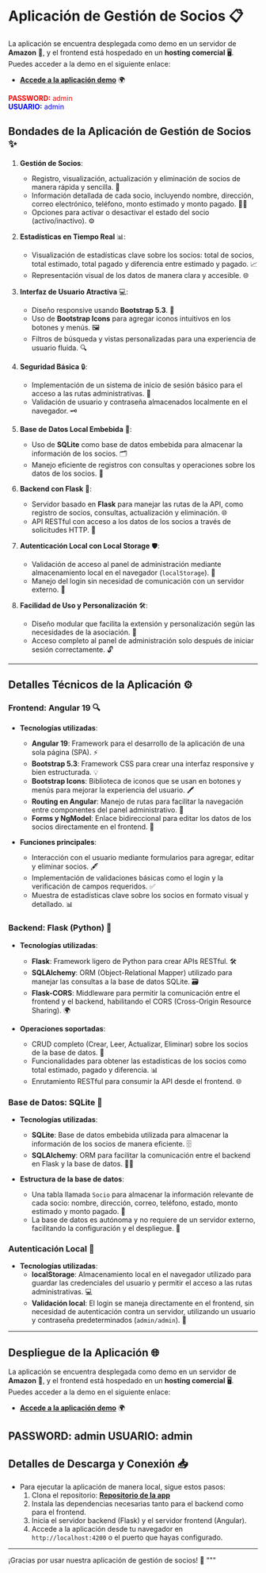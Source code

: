 # Aplicación de Gestión de Socios 📋

La aplicación se encuentra desplegada como demo en un servidor de **Amazon** 🚀, y el frontend está hospedado en un **hosting comercial** 🖥️. Puedes acceder a la demo en el siguiente enlace:


- [**Accede a la aplicación demo**](https://asociaweb.america3000.site/) 🌍

<span style="color: red;">**PASSWORD:** admin</span>  
<span style="color: blue;">**USUARIO:** admin</span>

## **Bondades de la Aplicación de Gestión de Socios** ✨

1. **Gestión de Socios**:
   - Registro, visualización, actualización y eliminación de socios de manera rápida y sencilla. 👥
   - Información detallada de cada socio, incluyendo nombre, dirección, correo electrónico, teléfono, monto estimado y monto pagado. 📧📱
   - Opciones para activar o desactivar el estado del socio (activo/inactivo). ⚙️

2. **Estadísticas en Tiempo Real** 📊:
   - Visualización de estadísticas clave sobre los socios: total de socios, total estimado, total pagado y diferencia entre estimado y pagado. 📈
   - Representación visual de los datos de manera clara y accesible. 🌐

3. **Interfaz de Usuario Atractiva** 💻:
   - Diseño responsive usando **Bootstrap 5.3**. 📱
   - Uso de **Bootstrap Icons** para agregar iconos intuitivos en los botones y menús. 🖼️
   - Filtros de búsqueda y vistas personalizadas para una experiencia de usuario fluida. 🔍

4. **Seguridad Básica** 🔒:
   - Implementación de un sistema de inicio de sesión básico para el acceso a las rutas administrativas. 🚪
   - Validación de usuario y contraseña almacenados localmente en el navegador. 🗝️

5. **Base de Datos Local Embebida** 💾:
   - Uso de **SQLite** como base de datos embebida para almacenar la información de los socios. 🗂️
   - Manejo eficiente de registros con consultas y operaciones sobre los datos de los socios. 📅

6. **Backend con Flask** 🔧:
   - Servidor basado en **Flask** para manejar las rutas de la API, como registro de socios, consultas, actualización y eliminación. 🌐
   - API RESTful con acceso a los datos de los socios a través de solicitudes HTTP. 🔄

7. **Autenticación Local con Local Storage** 🛡️:
   - Validación de acceso al panel de administración mediante almacenamiento local en el navegador (`localStorage`). 🔑
   - Manejo del login sin necesidad de comunicación con un servidor externo. 📡

8. **Facilidad de Uso y Personalización** 🛠️:
   - Diseño modular que facilita la extensión y personalización según las necesidades de la asociación. 🔄
   - Acceso completo al panel de administración solo después de iniciar sesión correctamente. 🔓

---

## **Detalles Técnicos de la Aplicación** ⚙️

### **Frontend: Angular 19** 🔍

- **Tecnologías utilizadas**:
  - **Angular 19**: Framework para el desarrollo de la aplicación de una sola página (SPA). ⚡
  - **Bootstrap 5.3**: Framework CSS para crear una interfaz responsive y bien estructurada. 💡
  - **Bootstrap Icons**: Biblioteca de iconos que se usan en botones y menús para mejorar la experiencia del usuario. 🖍️
  - **Routing en Angular**: Manejo de rutas para facilitar la navegación entre componentes del panel administrativo. 🔄
  - **Forms y NgModel**: Enlace bidireccional para editar los datos de los socios directamente en el frontend. 📝

- **Funciones principales**:
  - Interacción con el usuario mediante formularios para agregar, editar y eliminar socios. 🖋️
  - Implementación de validaciones básicas como el login y la verificación de campos requeridos. ✅
  - Muestra de estadísticas clave sobre los socios en formato visual y detallado. 📊

### **Backend: Flask (Python)** 🐍

- **Tecnologías utilizadas**:
  - **Flask**: Framework ligero de Python para crear APIs RESTful. 🛠️
  - **SQLAlchemy**: ORM (Object-Relational Mapper) utilizado para manejar las consultas a la base de datos SQLite. 🗃️
  - **Flask-CORS**: Middleware para permitir la comunicación entre el frontend y el backend, habilitando el CORS (Cross-Origin Resource Sharing). 🌍

- **Operaciones soportadas**:
  - CRUD completo (Crear, Leer, Actualizar, Eliminar) sobre los socios de la base de datos. 🧩
  - Funcionalidades para obtener las estadísticas de los socios como total estimado, pagado y diferencia. 📊
  - Enrutamiento RESTful para consumir la API desde el frontend. 🌐

### **Base de Datos: SQLite** 💾

- **Tecnologías utilizadas**:
  - **SQLite**: Base de datos embebida utilizada para almacenar la información de los socios de manera eficiente. 🗄️
  - **SQLAlchemy**: ORM para facilitar la comunicación entre el backend en Flask y la base de datos. 🧑‍💻

- **Estructura de la base de datos**:
  - Una tabla llamada `Socio` para almacenar la información relevante de cada socio: nombre, dirección, correo, teléfono, estado, monto estimado y monto pagado. 📇
  - La base de datos es autónoma y no requiere de un servidor externo, facilitando la configuración y el despliegue. 🚀

### **Autenticación Local** 🔑

- **Tecnologías utilizadas**:
  - **localStorage**: Almacenamiento local en el navegador utilizado para guardar las credenciales del usuario y permitir el acceso a las rutas administrativas. 💻
  - **Validación local**: El login se maneja directamente en el frontend, sin necesidad de autenticación contra un servidor, utilizando un usuario y contraseña predeterminados (`admin/admin`). 🔐

---

## **Despliegue de la Aplicación** 🌐

La aplicación se encuentra desplegada como demo en un servidor de **Amazon** 🚀, y el frontend está hospedado en un **hosting comercial** 🖥️. Puedes acceder a la demo en el siguiente enlace:


- [**Accede a la aplicación demo**](https://asociaweb.america3000.site/) 🌍

PASSWORD: admin
USUARIO: admin
---

## **Detalles de Descarga y Conexión** 📥

- Para ejecutar la aplicación de manera local, sigue estos pasos:
  1. Clona el repositorio: [**Repositorio de la app**](https://github.com/davikho/proyecto.git)
  2. Instala las dependencias necesarias tanto para el backend como para el frontend.
  3. Inicia el servidor backend (Flask) y el servidor frontend (Angular).
  4. Accede a la aplicación desde tu navegador en `http://localhost:4200` o el puerto que hayas configurado.

---

¡Gracias por usar nuestra aplicación de gestión de socios! 🎉
"""
